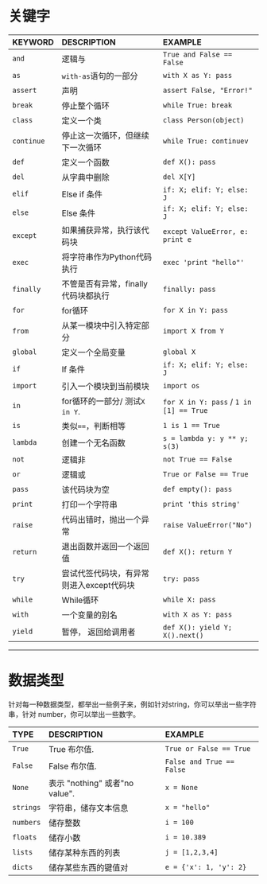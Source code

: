 # 关键字

| KEYWORD    | DESCRIPTION                              | EXAMPLE                                 |
| :--------- | :--------------------------------------- | :-------------------------------------- |
| `and`      | 逻辑与                                   | `True and False == False`               |
| `as`       | `with-as`语句的一部分                    | `with X as Y: pass`                     |
| `assert`   | 声明                                     | `assert False, "Error!"`                |
| `break`    | 停止整个循环                             | `while True: break`                     |
| `class`    | 定义一个类                               | `class Person(object)`                  |
| `continue` | 停止这一次循环，但继续下一次循环         | `while True: continuev`                 |
| `def`      | 定义一个函数                             | `def X(): pass`                         |
| `del`      | 从字典中删除                             | `del X[Y]`                              |
| `elif`     | Else if 条件                             | `if: X; elif: Y; else: J`               |
| `else`     | Else 条件                                | `if: X; elif: Y; else: J`               |
| `except`   | 如果捕获异常，执行该代码块               | `except ValueError, e: print e`         |
| `exec`     | 将字符串作为Python代码执行               | `exec 'print "hello"'`                  |
| `finally`  | 不管是否有异常，finally代码块都执行      | `finally: pass`                         |
| `for`      | for循环                                  | `for X in Y: pass`                      |
| `from`     | 从某一模块中引入特定部分                 | `import X from Y`                       |
| `global`   | 定义一个全局变量                         | `global X`                              |
| `if`       | If 条件                                  | `if: X; elif: Y; else: J`               |
| `import`   | 引入一个模块到当前模块                   | `import os`                             |
| `in`       | for循环的一部分/ 测试`X in Y`.           | `for X in Y: pass` / `1 in [1] == True` |
| `is`       | 类似`==`，判断相等                       | `1 is 1 == True`                        |
| `lambda`   | 创建一个无名函数                         | `s = lambda y: y ** y; s(3)`            |
| `not`      | 逻辑非                                   | `not True == False`                     |
| `or`       | 逻辑或                                   | `True or False == True`                 |
| `pass`     | 该代码块为空                             | `def empty(): pass`                     |
| `print`    | 打印一个字符串                           | `print 'this string'`                   |
| `raise`    | 代码出错时，抛出一个异常                 | `raise ValueError("No")`                |
| `return`   | 退出函数并返回一个返回值                 | `def X(): return Y`                     |
| `try`      | 尝试代签代码块，有异常则进入except代码块 | `try: pass`                             |
| `while`    | While循环                                | `while X: pass`                         |
| `with`     | 一个变量的别名                           | `with X as Y: pass`                     |
| `yield`    | 暂停， 返回给调用者                      | `def X(): yield Y; X().next()`          |

--------------------------------------------------------
# 数据类型

针对每一种数据类型，都举出一些例子来，例如针对string，你可以举出一些字符串，针对 number，你可以举出一些数字。

| TYPE      | DESCRIPTION                    | EXAMPLE                   |
| :-------- | :----------------------------- | :------------------------ |
| `True`    | True 布尔值.                   | `True or False == True`   |
| `False`   | False 布尔值.                  | `False and True == False` |
| `None`    | 表示 "nothing" 或者"no value". | `x = None`                |
| `strings` | 字符串，储存文本信息           | `x = "hello"`             |
| `numbers` | 储存整数                       | `i = 100`                 |
| `floats`  | 储存小数                       | `i = 10.389`              |
| `lists`   | 储存某种东西的列表             | `j = [1,2,3,4]`           |
| `dicts`   | 储存某些东西的键值对           | `e = {'x': 1, 'y': 2}`    |